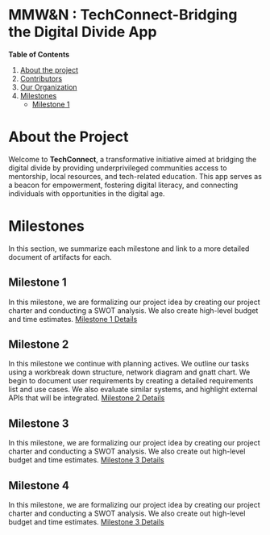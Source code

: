 # MMW&N : TechConnect-Bridging the Digital Divide App

**Table of Contents**
1. [About the project](#about-the-project)
2. [Contributors](https://github.com/cis-famu/design-project-mmw-n/blob/main/organization.md)
3. [Our Organization](https://github.com/cis-famu/design-project-mmw-n/blob/main/organization.md)
4. [Milestones](#milestones)
    - [Milestone 1](#milestone-1)

# About the Project
Welcome to **TechConnect**, a transformative initiative aimed at bridging the digital divide by providing underprivileged communities access to mentorship, local resources, and tech-related education. This app serves as a beacon for empowerment, fostering digital literacy, and connecting individuals with opportunities in the digital age.

# Milestones
In this section, we summarize each milestone and link to a more detailed document of artifacts for each.

## Milestone 1
In this milestone, we are formalizing our project idea by creating our project charter and conducting a SWOT analysis. We also create high-level budget and time estimates.
[Milestone 1 Details](https://github.com/cis-famu/design-project-mmw-n/blob/main/milestone-1.md)

## Milestone 2
In this milestone we continue with planning actives. We outline our tasks using a workbreak down structure, network diagram and gnatt chart. We begin to document user requirements by creating a detailed requirements list and use cases. We also evaluate similar systems, and highlight external APIs that will be integrated. 
[Milestone 2 Details](https://github.com/cis-famu/design-project-mmw-n/blob/main/milestone-2.md)

## Milestone 3
In this milestone, we are formalizing our project idea by creating our project charter and conducting a SWOT analysis. We also create out high-level budget and time estimates. 
[Milestone 3 Details](https://github.com/cis-famu/design-project-mmw-n/blob/main/milestone-3.md)

## Milestone 4
In this milestone, we are formalizing our project idea by creating our project charter and conducting a SWOT analysis. We also create out high-level budget and time estimates. 
[Milestone 3 Details](https://github.com/cis-famu/design-project-mmw-n/blob/main/milestone-4.md)

